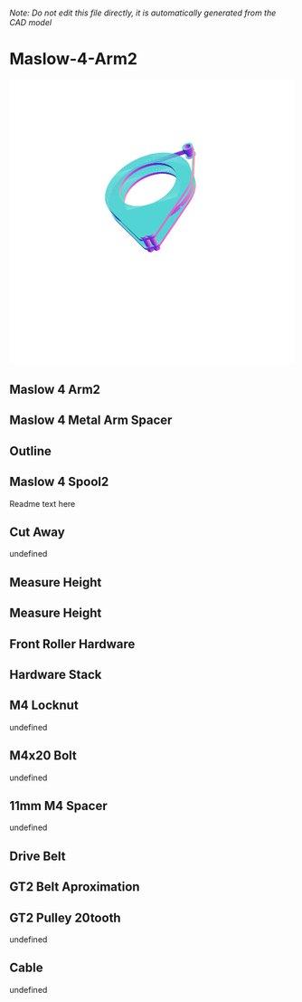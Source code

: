 ###### Note: Do not edit this file directly, it is automatically generated from the CAD model

# Maslow-4-Arm2

![](/project.svg)

## Maslow 4 Arm2


## Maslow 4 Metal Arm Spacer


## Outline


## Maslow 4 Spool2


Readme text here


## Cut Away


undefined


## Measure Height


## Measure Height


## Front Roller Hardware


## Hardware Stack


## M4 Locknut


undefined


## M4x20 Bolt


undefined


## 11mm M4 Spacer


undefined


## Drive Belt


## GT2 Belt Aproximation 


## GT2 Pulley 20tooth


undefined


## Cable


undefined


